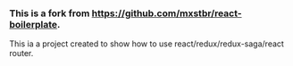### This is a fork from https://github.com/mxstbr/react-boilerplate. 
This ia a project created to show how to use react/redux/redux-saga/react router.